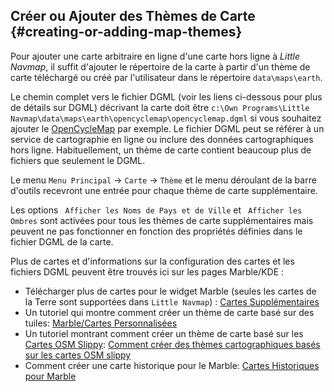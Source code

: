 ## Créer ou Ajouter des Thèmes de Carte {#creating-or-adding-map-themes}

Pour ajouter une carte arbitraire en ligne d'une carte hors ligne à _Little Navmap_, il suffit d'ajouter le répertoire de la carte à partir d'un thème de carte téléchargé ou créé par l'utilisateur dans le répertoire `data\maps\earth`.

Le chemin complet vers le fichier DGML \(voir les liens ci-dessous pour plus de détails sur DGML\) décrivant la carte doit être `c:\Own Programs\Little Navmap\data\maps\earth\opencyclemap\opencyclemap.dgml` si vous souhaitez ajouter le [OpenCycleMap](http://www.opencyclemap.org) par exemple. Le fichier DGML peut se référer à un service de cartographie en ligne ou inclure des données cartographiques hors ligne. Habituellement, un thème de carte contient beaucoup plus de fichiers que seulement le DGML.

Le menu `Menu Principal` -&gt; `Carte` -&gt; `Thème` et le menu déroulant de la barre d'outils recevront une entrée pour chaque thème de carte supplémentaire.

Les options ` Afficher les Noms de Pays et de Ville` et ` Afficher les Ombres` sont activées pour tous les thèmes de carte supplémentaires mais peuvent ne pas fonctionner en fonction des propriétés définies dans le fichier DGML de la carte.

Plus de cartes et d'informations sur la configuration des cartes et les fichiers DGML peuvent être trouvés ici sur les pages Marble/KDE :

* Télécharger plus de cartes pour le widget Marble \(seules les cartes de la Terre sont supportées dans `Little Navmap`\) : [Cartes Supplémentaires](https://marble.kde.org/maps.php)
* Un tutoriel qui montre comment créer un thème de carte basé sur des tuiles: [Marble/Cartes Personnalisées](https://techbase.kde.org/Marble/CustomMaps)
* Un tutoriel montrant comment créer un thème de carte basé sur les [Cartes OSM Slippy](http://wiki.openstreetmap.org/wiki/Slippy_map_tilenames): [Comment créer des thèmes cartographiques basés sur les cartes OSM slippy](https://techbase.kde.org/Marble/OSMSlippyMaps)
* Comment créer une carte historique pour le Marble: [Cartes Historiques pour Marble](https://techbase.kde.org/Marble/HistoricalMaps)
